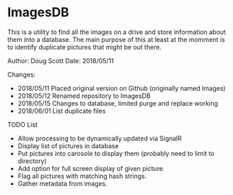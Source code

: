 # ImagesDB

This is a utility to find all the images on a drive and store information about them into a database.
The main purpose of this at least at the momment is to identify duplicate pictures that might be out there.

Author: Doug Scott
Date: 2018/05/11

Changes:

* 2018/05/11 Placed original version on Github (originally named Images)
* 2018/05/12 Renamed repository to ImagesDB
* 2018/05/15 Changes to database, limited purge and replace working
* 2018/06/01 List duplicate files

TODO List

* Allow processing to be dynamically updated via SignalR
* Display list of pictures in database
* Put pictures into carosole to display them (probably need to limit to directory)
* Add option for full screen display of given picture.
* Flag all pictures with matching hash strings.
* Gather metadata from images.
